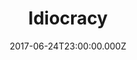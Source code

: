---
title: "Idiocracy"
year: 2006
date: 2017-06-24T23:00:00.000Z
permalink: /almanac/movies/2017-06-25-idiocracy/index.html
rating: 3
---
